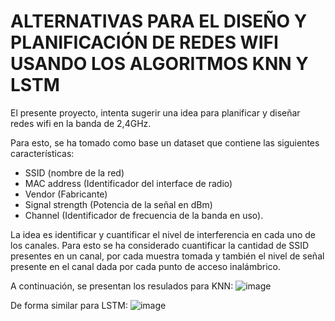 # ALTERNATIVAS PARA EL DISEÑO Y PLANIFICACIÓN DE REDES WIFI USANDO LOS ALGORITMOS KNN Y LSTM

El presente proyecto, intenta sugerir una idea para planificar y diseñar redes wifi en la banda de 2,4GHz.

Para esto, se ha tomado como base un dataset que contiene las siguientes características:

* SSID (nombre de la red)
* MAC address (Identificador del interface de radio)
* Vendor (Fabricante)
* Signal strength (Potencia de la señal en dBm)
* Channel (Identificador de frecuencia de la banda en uso).

La idea es identificar y cuantificar el nivel de interferencia en cada uno de los canales. Para esto se ha considerado cuantificar la cantidad de SSID presentes en un canal, por cada muestra tomada y también el nivel de señal presente en el canal dada por cada punto de acceso inalámbrico.

A continuación, se presentan los resulados para KNN:
![image](https://github.com/krist2357/canalWIFIconKNNyLSTM/assets/75154211/fc6ff3fc-e8b5-4a14-8252-80a261648923)

De forma similar para LSTM:
![image](https://github.com/krist2357/canalWIFIconKNNyLSTM/assets/75154211/3029347f-3d8d-46f7-a6bf-dc9528a453dc)

